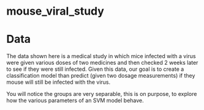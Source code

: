 # mouse_viral_study
# Data
The data shown here is a medical study in which mice infected with a virus were given various doses of two medicines and then checked 2 weeks later to see if they were still infected. Given this data, our goal is to create a classification model than predict (given two dosage measurements) if they mouse will still be infected with the virus.

You will notice the groups are very separable, this is on purpose, to explore how the various parameters of an SVM model behave.
